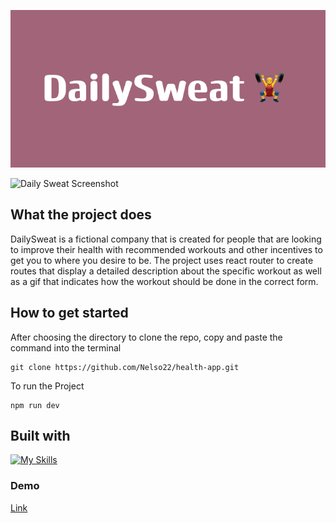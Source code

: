 ![Daily Sweat Banner](DailySweat_🏋️_♂️.png)

![Daily Sweat Screenshot](Healthsc.png)

## What the project does

DailySweat is a fictional company that is created for people that are looking to improve their health with recommended workouts and other incentives to get you to where you desire
to be. The project uses react router to create routes that display a detailed description about the specific workout as well as a gif that indicates how the workout should be done in the correct form.

## How to get started

After choosing the directory to clone the repo, copy and paste the command into the terminal

```
git clone https://github.com/Nelso22/health-app.git

```

To run the Project

```
npm run dev
```

## Built with

[![My Skills](https://skillicons.dev/icons?i=react,tailwind,vite)](https://skillicons.dev)

### Demo

[Link](https://health-app-five.vercel.app/)

